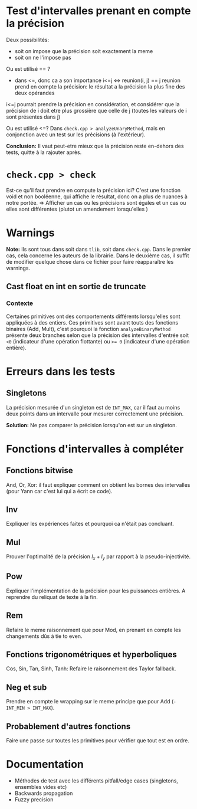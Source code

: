 # Test d'intervalles prenant en compte la précision
Deux possibilités:
* soit on impose que la précision soit exactement la meme
* soit on ne l'impose pas

Ou est utilisé == ?
* dans <=, donc ca a son importance
i<=j <=> reunion(i, j) == j
reunion prend en compte la précision: le résultat a la précision la plus fine des deux opérandes

i<=j pourrait prendre la précision en considération, et considérer que la précision de i doit etre plus grossière que celle de j (toutes les valeurs de i sont présentes dans j)

Ou est utilisé <=? 
Dans `check.cpp > analyzeUnaryMethod`, mais en conjonction avec un test sur les précisions (à l'extérieur).

**Conclusion:** Il vaut peut-etre mieux que la précision reste en-dehors des tests, quitte à la rajouter après. 

# `check.cpp > check`

Est-ce qu'il faut prendre en compute la précision ici?
C'est une fonction void et non booléenne, qui affiche le résultat, donc on a plus de nuances à notre portée.
=> Afficher un cas ou les précisions sont égales et un cas ou elles sont différentes
(plutot un amendement lorsqu'elles )

# Warnings

**Note:** Ils sont tous dans soit dans `tlib`, soit dans `check.cpp`.
Dans le premier cas, cela concerne les auteurs de la librairie.
Dans le deuxième cas, il suffit de modifier quelque chose dans ce fichier pour faire réapparaître les warnings.

## Cast float en int en sortie de truncate

### Contexte

Certaines primitives ont des comportements différents lorsqu'elles sont appliquées à des entiers. 
Ces primitives sont avant touts des fonctions binaires (Add, Mult), c'est pourquoi la fonction `analyzeBinaryMethod` présente deux branches selon que la précision des intervalles d'entrée soit `<0` (indicateur d'une opération flottante) ou `>= 0` (indicateur d'une opération entière). 

# Erreurs dans les tests

## Singletons 

La précision mesurée d'un singleton est de `INT_MAX`, car il faut au moins deux points dans un intervalle pour mesurer correctement une précision.

**Solution:** Ne pas comparer la précision lorsqu'on est sur un singleton.

# Fonctions d'intervalles à compléter

## Fonctions bitwise

And, Or, Xor: il faut expliquer comment on obtient les bornes des intervalles (pour Yann car c'est lui qui a écrit ce code).

## Inv

Expliquer les expériences faites et pourquoi ca n'était pas concluant.

## Mul 

Prouver l'optimalité de la précision $l_x + l_y$ par rapport à la pseudo-injectivité.

## Pow

Expliquer l'implémentation de la précision pour les puissances entières.
A reprendre du reliquat de texte à la fin.

## Rem
Refaire le meme raisonnement que pour Mod, en prenant en compte les changements dûs à tie to even.

## Fonctions trigonométriques et hyperboliques
Cos, Sin, Tan, Sinh, Tanh: Refaire le raisonnement des Taylor fallback.

## Neg et sub
Prendre en compte le wrapping sur le meme principe que pour Add (`-INT_MIN > INT_MAX`).

## Probablement d'autres fonctions
Faire une passe sur toutes les primitives pour vérifier que tout est en ordre.

# Documentation
- Méthodes de test avec les différents pitfall/edge cases (singletons, ensembles vides etc)
- Backwards propagation
- Fuzzy precision